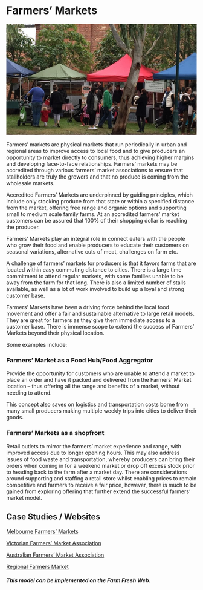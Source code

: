 # Farmers’ Markets

![](/assets/33-FarmersMarket2-1-Farmers-Marketsss_old.png)

Farmers’ markets are physical markets that run periodically in urban and regional areas to improve access to local food and to give producers an opportunity to market directly to consumers, thus achieving higher margins and developing face-to-face relationships. Farmers’ markets may be accredited through various farmers’ market associations to ensure that stallholders are truly the growers and that no produce is coming from the wholesale markets.

Accredited Farmers’ Markets are underpinned by guiding principles, which include only stocking produce from that state or within a specified distance from the market, offering free range and organic options and supporting small to medium scale family farms. At an accredited farmers’ market customers can be assured that 100% of their shopping dollar is reaching the producer.

Farmers’ Markets play an integral role in connect eaters with the people who grow their food and enable producers to educate their customers on seasonal variations, alternative cuts of meat, challenges on farm etc.

A challenge of farmers’ markets for producers is that it favors farms that are located within easy commuting distance to cities. There is a large time commitment to attend regular markets, with some families unable to be away from the farm for that long. There is also a limited number of stalls available, as well as a lot of work involved to build up a loyal and strong customer base.

Farmers’ Markets have been a driving force behind the local food movement and offer a fair and sustainable alternative to large retail models. They are great for farmers as they give them immediate access to a customer base. There is immense scope to extend the success of Farmers’ Markets beyond their physical location.

Some examples include:

### Farmers’ Market as a Food Hub/Food Aggregator

Provide the opportunity for customers who are unable to attend a market to place an order and have it packed and delivered from the Farmers’ Market location – thus offering all the range and benefits of a market, without needing to attend.

This concept also saves on logistics and transportation costs borne from many small producers making multiple weekly trips into cities to deliver their goods.

### Farmers’ Markets as a shopfront

Retail outlets to mirror the farmers’ market experience and range, with improved access due to longer opening hours. This may also address issues of food waste and transportation, whereby producers can bring their orders when coming in for a weekend market or drop off excess stock prior to heading back to the farm after a market day.  There are considerations around supporting and staffing a retail store whilst enabling prices to remain competitive and farmers to receive a fair price, however, there is much to be gained from exploring offering that further extend the successful farmers’ market model.

## Case Studies / Websites

[Melbourne Farmers’ Markets](http://www.mfm.com.au/)

[Victorian Farmers’ Market Association](https://www.vfma.org.au/)

[Australian Farmers’ Market Association](http://farmersmarkets.org.au/)

[Regional Farmers Market](http://www.rfm.net.au/)

##### _This model can be implemented on the Farm Fresh Web._



